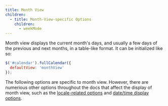 ```yaml
---
title: Month View
children:
  - title: Month-View-specific Options
    children:
      - weekMode
---
```


Month view displays the current month's days, and usually a few days of the previous and next months, in a table-like format. It can be initialized like so:

```js
$('#calendar').fullCalendar({
  defaultView: 'monthView'
});
```

The following options are specific to month view. However, there are numerious other options throughout the docs that affect the display of month view, such as the [locale-related options](localization) and [date/time display options](date-display).
